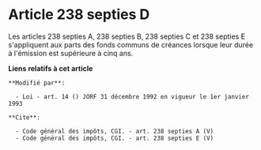 # Article 238 septies D

Les articles 238 septies A, 238 septies B, 238 septies C et 238 septies E s'appliquent aux parts des fonds communs de
créances lorsque leur durée à l'émission est supérieure à cinq ans.

**Liens relatifs à cet article**

	**Modifié par**:

	  - Loi - art. 14 () JORF 31 décembre 1992 en vigueur le 1er janvier 1993

	**Cite**:

	  - Code général des impôts, CGI. - art. 238 septies A (V)
	  - Code général des impôts, CGI. - art. 238 septies E (V)
